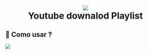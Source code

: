 <h1 align="center">
<img src="https://img.shields.io/badge/YouTube-FF0000?style=for-the-badge&logo=youtube&logoColor=white"/><br>Youtube downalod Playlist
</h1>

## 💼 Como usar ?

![]("https://imgur.com/a/NRUykO7")
